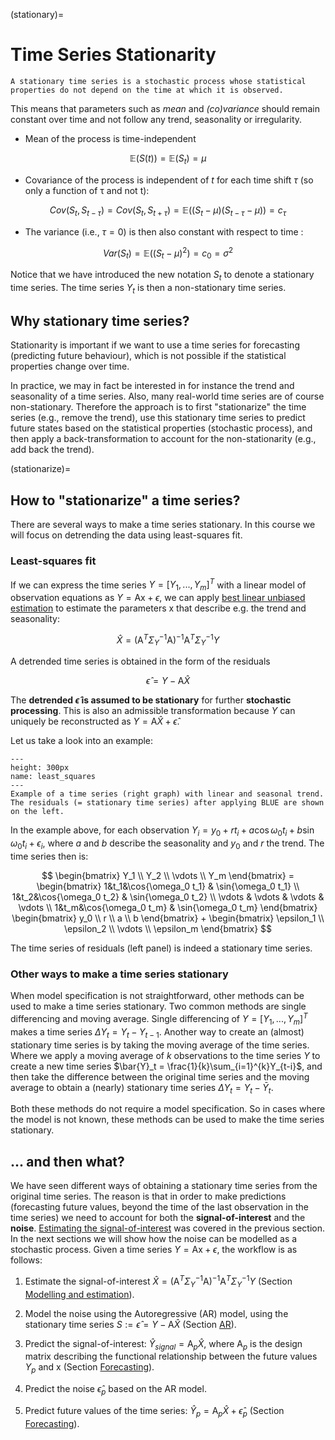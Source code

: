 (stationary)=
# Time Series Stationarity


```{admonition} Definition
A stationary time series is a stochastic process whose statistical properties do not depend on the time at which it is observed.
```

This means that parameters such as *mean* and *(co)variance* should remain constant over time and not follow any trend, seasonality or irregularity.

* Mean of the process is time-independent

$$\mathbb{E}(S(t))=\mathbb{E}(S_t)=\mu$$

* Covariance of the process is independent of $t$ for each time shift $\tau$ (so only a function of τ  and not t):

$$
Cov(S_t,S_{t-\tau})= Cov(S_t,S_{t+\tau}) =\mathbb{E}((S_t-\mu)(S_{t-\tau}-\mu))=c_\tau
$$

* The variance (i.e., $\tau=0$) is then also constant with respect to time :

$$
Var(S_t)=\mathbb{E}((S_t-\mu)^2)=c_0=\sigma^2
$$

Notice that we have introduced the new notation $S_t$ to denote a stationary time series. The time series $Y_t$ is then a non-stationary time series.
## Why stationary time series?

Stationarity is important if we want to use a time series for forecasting (predicting future behaviour), which is not possible if the statistical properties change over time.

In practice, we may in fact be interested in for instance the trend and seasonality of a time series. Also, many real-world time series are of course non-stationary. Therefore the approach is to first "stationarize" the time series (e.g., remove the trend), use this stationary time series to predict future states based on the statistical properties (stochastic process), and then apply a back-transformation to account for the non-stationarity (e.g., add back the trend).

(stationarize)=
## How to "stationarize" a time series?

There are several ways to make a time series stationary. In this course we will focus on detrending the data using least-squares fit.

### Least-squares fit

If we can express the time series $Y=[Y_1, ..., Y_m]^T$ with a linear model of observation equations as $Y = \mathrm{Ax} + \epsilon$, we can apply [best linear unbiased estimation](BLUE) to estimate the parameters $\mathrm{x}$ that describe e.g. the trend and seasonality:

$$
\hat{X}=(\mathrm{A}^T\Sigma_{Y}^{-1}\mathrm{A})^{-1}\mathrm{A}^T\Sigma_{Y}^{-1}Y 
$$

A detrended time series is obtained in the form of the residuals 

$$
\hat{\epsilon} = Y - \mathrm{A}\hat{X}
$$ 

The **detrended $\hat{\epsilon}$ is assumed to be stationary** for further **stochastic processing**. This is also an admissible transformation because $Y$ can uniquely be reconstructed as $Y=\mathrm{A}\hat{X}+\hat{\epsilon}$. 

Let us take a look into an example:

```{figure} ./figs/least_squares.png 
---
height: 300px
name: least_squares
---
Example of a time series (right graph) with linear and seasonal trend. The residuals (= stationary time series) after applying BLUE are shown on the left.
```

In the example above, for each observation $Y_i = y_0+ rt_i+a\cos{\omega_0t_i}+b \sin{\omega_0t_i} +\epsilon_i$, where $a$ and $b$ describe the seasonality and $y_0$ and $r$ the trend. The time series then is:

$$
\begin{bmatrix}
    Y_1 \\ Y_2 \\  \vdots \\ Y_m
\end{bmatrix} = \begin{bmatrix}
    1&t_1&\cos{\omega_0 t_1} & \sin{\omega_0 t_1} \\
     1&t_2&\cos{\omega_0 t_2} & \sin{\omega_0 t_2} \\
       \vdots & \vdots & \vdots & \vdots \\ 
     1&t_m&\cos{\omega_0 t_m} & \sin{\omega_0 t_m}
\end{bmatrix}
\begin{bmatrix}
y_0 \\ r \\ a \\ b \end{bmatrix} + 
\begin{bmatrix}
    \epsilon_1 \\ \epsilon_2 \\  \vdots \\ \epsilon_m
\end{bmatrix}
$$

The time series of residuals (left panel) is indeed a stationary time series.


### Other ways to make a time series stationary
When model specification is not straightforward, other methods can be used to make a time series stationary. Two common methods are single differencing and moving average. Single differencing of $Y=[Y_1,...,Y_m]^T$ makes a time series $\Delta Y_t=Y_t - Y_{t-1}$. Another way to create an (almost) stationary time series is by taking the moving average of the time series. Where we apply a moving average of $k$ observations to the time series $Y$ to create a new time series $\bar{Y}_t = \frac{1}{k}\sum_{i=1}^{k}Y_{t-i}$, and then take the difference between the original time series and the moving average to obtain a (nearly) stationary time series $\Delta Y_t = Y_t - \bar{Y}_t$.

Both these methods do not require a model specification. So in cases where the model is not known, these methods can be used to make the time series stationary.


## ... and then what?

We have seen different ways of obtaining a stationary time series from the original time series. The reason is that in order to make predictions (forecasting future values, beyond the time of the last observation in the time series) we need to account for both the **signal-of-interest** and the **noise**. [Estimating the signal-of-interest](modelling_tsa) was covered in the previous section. In the next sections we will show how the noise can be modelled as a stochastic process. Given a time series $Y=\mathrm{Ax}+\epsilon$, the workflow is as follows:

1. Estimate the signal-of-interest $\hat{X}=(\mathrm{A}^T\Sigma_{Y}^{-1}\mathrm{A})^{-1}\mathrm{A}^T\Sigma_{Y}^{-1}Y$ (Section [Modelling and estimation](modelling_tsa)).

2. Model the noise using the Autoregressive (AR) model, using the stationary time series $S:=\hat{\epsilon}=Y-\mathrm{A}\hat{X}$ (Section [AR](AR)).

3. Predict the signal-of-interest: $\hat{Y}_{signal}=\mathrm{A}_p\hat{X}$, where $\mathrm{A}_p$ is the design matrix describing the functional relationship between the future values $Y_p$ and $\mathrm{x}$ (Section [Forecasting](forecast)).

4. Predict the noise $\hat{\epsilon}_p$ based on the AR model.

5. Predict future values of the time series: $\hat{Y}_p=\mathrm{A}_p\hat{X}+\hat{\epsilon}_p$ (Section [Forecasting](forecast)).

